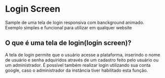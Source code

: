# Login Screen
Sample de uma tela de login responsiva com banckground animado. Exemplo simples e funcional para utilizar em qualquer website

## O que é uma tela de login(login screen)?
A tela de login permite que o usuário acesse a plataforma, inserindo o nome de usuário e senha adquiridos através de um cadastro feito pelo usuário ou um administrador. É possível também realizar login utilizando sua conta google, caso o administrador da instância tiver habilitado esta função.
